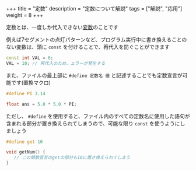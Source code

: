 +++
title = "定数"
description = "定数について解説"
tags = ["解説", "応用"]
weight = 8
+++

定数とは、一度しか代入できない[変数](/arduino言語解説/variables/)のことです

例えば7セグメントの点灯パターンなど、プログラム実行中に書き換えることのない変数は、頭に `const` を付けることで、再代入を防ぐことができます

```c++
const int VAL = 0;
VAL = 10; // 再代入のため、エラーが発生する
```

また、ファイルの最上部に `#define 定数名 値` と記述することでも定数宣言が可能です(置換マクロ)

```c++
#define PI 3.14

float ans = 5.0 * 5.0 * PI;
```

ただし、 `#define` を使用すると、ファイル内のすべての定数名に使用した語句が含まれる部分が置き換えられてしまうので、可能な限り `const` を使うようにしましょう

```c++
#define get 10

void getNum() {
   // この関数宣言のgetの部分も10に置き換えられてしまう
}
```
